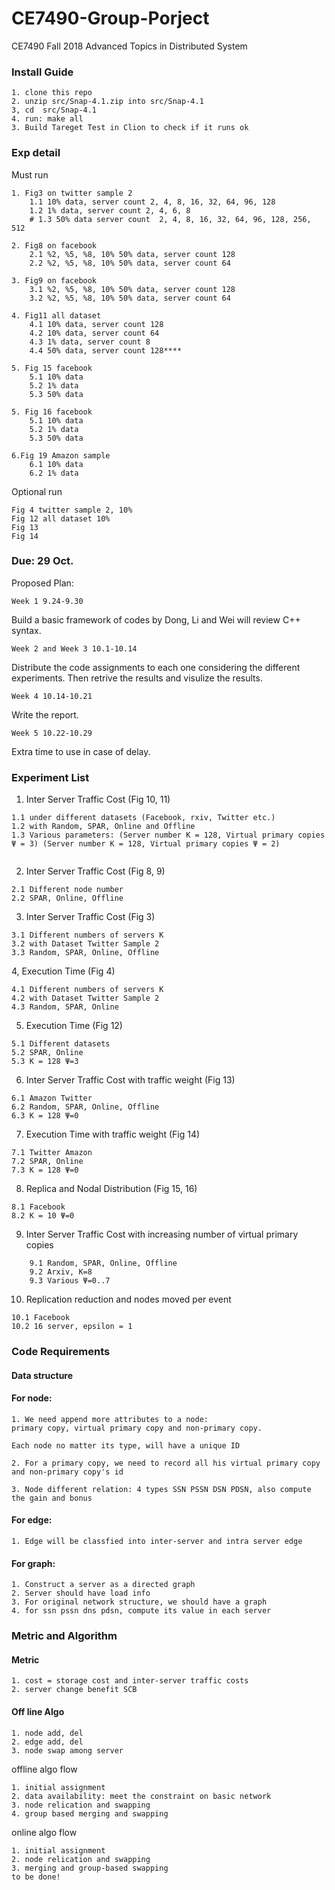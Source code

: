 # CE7490-Group-Porject
CE7490 Fall 2018 Advanced Topics in Distributed System

### Install Guide
```
1. clone this repo
2. unzip src/Snap-4.1.zip into src/Snap-4.1
3, cd  src/Snap-4.1 
4. run: make all
3. Build Tareget Test in Clion to check if it runs ok
```

### Exp detail

Must run
```
1. Fig3 on twitter sample 2
    1.1 10% data, server count 2, 4, 8, 16, 32, 64, 96, 128
    1.2 1% data, server count 2, 4, 6, 8
    # 1.3 50% data server count  2, 4, 8, 16, 32, 64, 96, 128, 256, 512
      
2. Fig8 on facebook 
    2.1 %2, %5, %8, 10% 50% data, server count 128
    2.2 %2, %5, %8, 10% 50% data, server count 64
   
3. Fig9 on facebook 
    3.1 %2, %5, %8, 10% 50% data, server count 128
    3.2 %2, %5, %8, 10% 50% data, server count 64

4. Fig11 all dataset
    4.1 10% data, server count 128
    4.2 10% data, server count 64
    4.3 1% data, server count 8
    4.4 50% data, server count 128****

5. Fig 15 facebook
    5.1 10% data
    5.2 1% data
    5.3 50% data

5. Fig 16 facebook
    5.1 10% data
    5.2 1% data
    5.3 50% data

6.Fig 19 Amazon sample 
    6.1 10% data
    6.2 1% data
```

Optional run
```
Fig 4 twitter sample 2, 10%
Fig 12 all dataset 10%
Fig 13 
Fig 14
```



### Due: 29 Oct.

Proposed Plan:

`Week 1 9.24-9.30`

Build a basic framework of codes by Dong, Li and Wei will review C++ syntax.

`Week 2 and Week 3 10.1-10.14`

Distribute the code assignments to each one considering the different experiments. Then retrive the results and visulize the results.

`Week 4 10.14-10.21`

Write the report.

`Week 5 10.22-10.29`

Extra time to use in case of delay.


### Experiment List
1. Inter Server Traffic Cost (Fig 10, 11)
```
1.1 under different datasets (Facebook, rxiv, Twitter etc.) 
1.2 with Random, SPAR, Online and Offline
1.3 Various parameters: (Server number K = 128, Virtual primary copies Ψ = 3) (Server number K = 128, Virtual primary copies Ψ = 2)
    
```
    
2. Inter Server Traffic Cost (Fig 8, 9)
```
2.1 Different node number  
2.2 SPAR, Online, Offline
```

    
3. Inter Server Traffic Cost (Fig 3)
```
3.1 Different numbers of servers K
3.2 with Dataset Twitter Sample 2
3.3 Random, SPAR, Online, Offline
```

4, Execution Time (Fig 4)
```
4.1 Different numbers of servers K
4.2 with Dataset Twitter Sample 2
4.3 Random, SPAR, Online
```

5. Execution Time (Fig 12)
```
5.1 Different datasets 
5.2 SPAR, Online
5.3 K = 128 Ψ=3
```
    
6. Inter Server Traffic Cost with traffic weight (Fig 13)
```
6.1 Amazon Twitter
6.2 Random, SPAR, Online, Offline
6.3 K = 128 Ψ=0
```

7. Execution Time with traffic weight (Fig 14)
```
7.1 Twitter Amazon
7.2 SPAR, Online
7.3 K = 128 Ψ=0

```

8. Replica and Nodal Distribution (Fig 15, 16)
```
8.1 Facebook 
8.2 K = 10 Ψ=0
```   

9. Inter Server Traffic Cost with increasing number of virtual primary copies
```
    9.1 Random, SPAR, Online, Offline
    9.2 Arxiv, K=8
    9.3 Various Ψ=0..7
```    

10. Replication reduction and nodes moved per event
```
10.1 Facebook
10.2 16 server, epsilon = 1
```


### Code Requirements
#### Data structure
#### For node:
```
1. We need append more attributes to a node:
primary copy, virtual primary copy and non-primary copy.

Each node no matter its type, will have a unique ID

2. For a primary copy, we need to record all his virtual primary copy and non-primary copy's id

3. Node different relation: 4 types SSN PSSN DSN PDSN, also compute the gain and bonus

```

#### For edge:
```
1. Edge will be classfied into inter-server and intra server edge
```
#### For graph:

```
1. Construct a server as a directed graph
2. Server should have load info
3. For original network structure, we should have a graph
4. for ssn pssn dns pdsn, compute its value in each server

```


### Metric and Algorithm
#### Metric
```
1. cost = storage cost and inter-server traffic costs
2. server change benefit SCB

```

#### Off line Algo
```
1. node add, del 
2. edge add, del
3. node swap among server
```

offline algo flow
```
1. initial assignment
2. data availability: meet the constraint on basic network 
3. node relication and swapping  
4. group based merging and swapping

```

online algo flow
```
1. initial assignment 
2. node relication and swapping 
3. merging and group-based swapping 
to be done!
```

